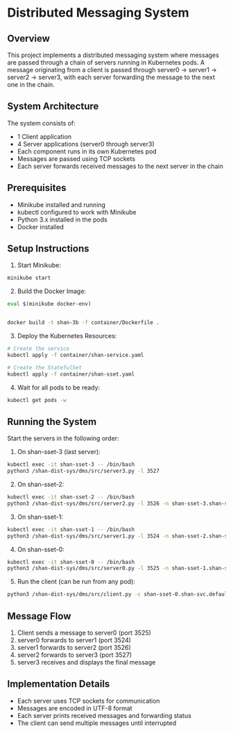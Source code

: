 # Distributed Messaging System

## Overview
This project implements a distributed messaging system where messages are passed through a chain of servers running in Kubernetes pods. A message originating from a client is passed through server0 → server1 → server2 → server3, with each server forwarding the message to the next one in the chain.

## System Architecture
The system consists of:
- 1 Client application
- 4 Server applications (server0 through server3)
- Each component runs in its own Kubernetes pod
- Messages are passed using TCP sockets
- Each server forwards received messages to the next server in the chain

## Prerequisites
- Minikube installed and running
- kubectl configured to work with Minikube
- Python 3.x installed in the pods
- Docker installed

## Setup Instructions

1. Start Minikube:
```bash
minikube start
```

2. Build the Docker Image:
```bash
eval $(minikube docker-env)


docker build -t shan-3b -f container/Dockerfile .
```

3. Deploy the Kubernetes Resources:
```bash
# Create the service
kubectl apply -f container/shan-service.yaml

# Create the StatefulSet
kubectl apply -f container/shan-sset.yaml
```

4. Wait for all pods to be ready:
```bash
kubectl get pods -w
```

## Running the System

Start the servers in the following order:

1. On shan-sset-3 (last server):
```bash
kubectl exec -it shan-sset-3 -- /bin/bash
python3 /shan-dist-sys/dms/src/server3.py -l 3527
```

2. On shan-sset-2:
```bash
kubectl exec -it shan-sset-2 -- /bin/bash
python3 /shan-dist-sys/dms/src/server2.py -l 3526 -n shan-sset-3.shan-svc.default.svc.cluster.local:3527
```

3. On shan-sset-1:
```bash
kubectl exec -it shan-sset-1 -- /bin/bash
python3 /shan-dist-sys/dms/src/server1.py -l 3524 -n shan-sset-2.shan-svc.default.svc.cluster.local:3526
```

4. On shan-sset-0:
```bash
kubectl exec -it shan-sset-0 -- /bin/bash
python3 /shan-dist-sys/dms/src/server0.py -l 3525 -n shan-sset-1.shan-svc.default.svc.cluster.local:3524
```

5. Run the client (can be run from any pod):
```bash
python3 /shan-dist-sys/dms/src/client.py -c shan-sset-0.shan-svc.default.svc.cluster.local:3525
```

## Message Flow
1. Client sends a message to server0 (port 3525)
2. server0 forwards to server1 (port 3524)
3. server1 forwards to server2 (port 3526)
4. server2 forwards to server3 (port 3527)
5. server3 receives and displays the final message

## Implementation Details
- Each server uses TCP sockets for communication
- Messages are encoded in UTF-8 format
- Each server prints received messages and forwarding status
- The client can send multiple messages until interrupted





